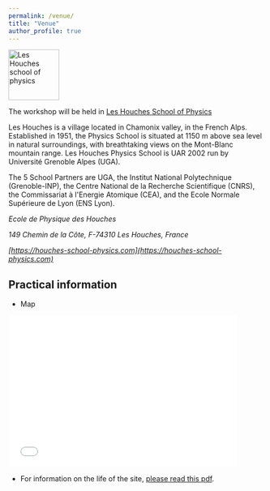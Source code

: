 ```yaml
---
permalink: /venue/
title: "Venue"
author_profile: true
---
```


<img src="{{ site.baseurl }}/images/Logos2023.svg" alt="Les Houches school of physics" style="height: 100px" > 

The workshop will be held in [Les Houches School of Physics](https://www.houches-school-physics.com/ecole-de-physique-des-houches/home-ecole-les-houches-1066564.kjsp)

Les Houches is a village located in Chamonix valley, in the French Alps.
Established in 1951, the Physics School is situated at 1150 m above sea level in natural
surroundings, with breathtaking views on the Mont-Blanc mountain range.
Les Houches Physics School is UAR 2002 run by Université Grenoble Alpes (UGA).

The 5 School Partners are UGA, the Institut National Polytechnique (Grenoble-INP),
the Centre National de la Recherche Scientifique (CNRS),
the Commissariat à l'Energie Atomique (CEA), and
the Ecole Normale Supérieure de Lyon (ENS Lyon).

*Ecole de Physique des Houches*

*149 Chemin de la Côte, F-74310 Les Houches, France* 

*[https://houches-school-physics.com](https://houches-school-physics.com)*


## Practical information
- Map
<div>
<embed src="{{ site.baseurl }}/files/Map.pdf" width="450" height="300" type='application/pdf'> 
</div>

- For information on the life of the site, [please read this pdf]({{site.baseurl}}/files/LesHouches.pdf).
